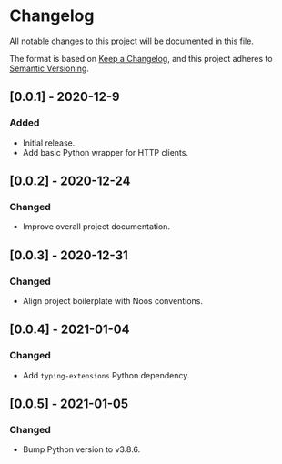 # Changelog
All notable changes to this project will be documented in this file.

The format is based on [Keep a Changelog](https://keepachangelog.com/en/1.0.0/),
and this project adheres to [Semantic Versioning](https://semver.org/spec/v2.0.0.html).

## [0.0.1] - 2020-12-9
### Added
 - Initial release.
 - Add basic Python wrapper for HTTP clients.

## [0.0.2] - 2020-12-24
### Changed
 - Improve overall project documentation.

## [0.0.3] - 2020-12-31
### Changed
 - Align project boilerplate with Noos conventions.

## [0.0.4] - 2021-01-04
### Changed
 - Add `typing-extensions` Python dependency.

## [0.0.5] - 2021-01-05
### Changed
 - Bump Python version to v3.8.6.
